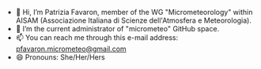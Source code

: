 - 👋 Hi, I’m Patrizia Favaron, member of the WG "Micrometeorology" within AISAM (Associazione Italiana di Scienze dell'Atmosfera e Meteorologia).
- 💞️ I’m the current administrator of "micrometeo" GitHub space.
- 📫 You can reach me through this e-mail address: pfavaron.micrometeo@gmail.com
- 😄 Pronouns: She/Her/Hers

<!---
micrometeo/micrometeo is a ✨ special ✨ repository because its `README.md` (this file) appears on your GitHub profile.
You can click the Preview link to take a look at your changes.
--->
